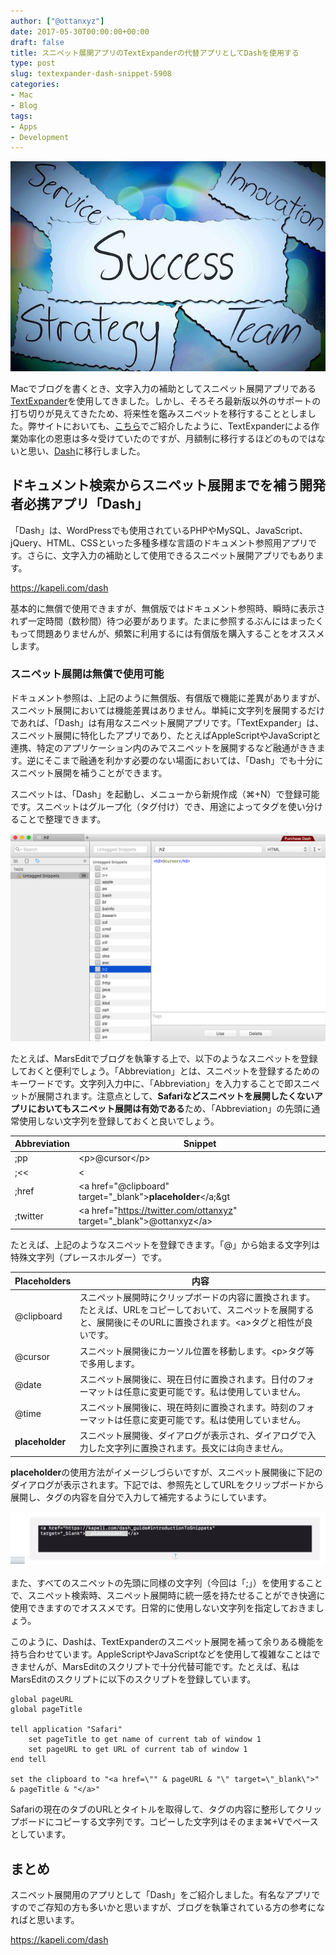 ```yaml
---
author: ["@ottanxyz"]
date: 2017-05-30T00:00:00+00:00
draft: false
title: スニペット展開アプリのTextExpanderの代替アプリとしてDashを使用する
type: post
slug: textexpander-dash-snippet-5908
categories:
- Mac
- Blog
tags:
- Apps
- Development
---
```


![](170530-592cff148d6b6.jpg)

Macでブログを書くとき、文字入力の補助としてスニペット展開アプリである[TextExpander](https://smilesoftware.com/textexpander)を使用してきました。しかし、そろそろ最新版以外のサポートの打ち切りが見えてきたため、将来性を鑑みスニペットを移行することとしました。弊サイトにおいても、[こちら](/posts/2014/12/textexpander-safari-googlechrome-730/)でご紹介したように、TextExpanderによる作業効率化の恩恵は多々受けていたのですが、月額制に移行するほどのものではないと思い、[Dash](https://kapeli.com/dash)に移行しました。

## ドキュメント検索からスニペット展開までを補う開発者必携アプリ「Dash」

「Dash」は、WordPressでも使用されているPHPやMySQL、JavaScript、jQuery、HTML、CSSといった多種多様な言語のドキュメント参照用アプリです。さらに、文字入力の補助として使用できるスニペット展開アプリでもあります。

<https://kapeli.com/dash>

基本的に無償で使用できますが、無償版ではドキュメント参照時、瞬時に表示されず一定時間（数秒間）待つ必要があります。たまに参照するぶんにはまったくもって問題ありませんが、頻繁に利用するには有償版を購入することをオススメします。

### スニペット展開は無償で使用可能

ドキュメント参照は、上記のように無償版、有償版で機能に差異がありますが、スニペット展開においては機能差異はありません。単純に文字列を展開するだけであれば、「Dash」は有用なスニペット展開アプリです。「TextExpander」は、スニペット展開に特化したアプリであり、たとえばAppleScriptやJavaScriptと連携、特定のアプリケーション内のみでスニペットを展開するなど融通がききます。逆にそこまで融通を利かす必要のない場面においては、「Dash」でも十分にスニペット展開を補うことができます。

スニペットは、「Dash」を起動し、メニューから新規作成（⌘+N）で登録可能です。スニペットはグループ化（タグ付け）でき、用途によってタグを使い分けることで整理できます。

![](170530-592d042d4c9d6.png)

たとえば、MarsEditでブログを執筆する上で、以下のようなスニペットを登録しておくと便利でしょう。「Abbreviation」とは、スニペットを登録するためのキーワードです。文字列入力中に、「Abbreviation」を入力することで即スニペットが展開されます。注意点として、**Safariなどスニペットを展開したくないアプリにおいてもスニペット展開は有効である**ため、「Abbreviation」の先頭に通常使用しない文字列を登録しておくと良いでしょう。

| Abbreviation | Snippet                                                                          |
| ------------ | -------------------------------------------------------------------------------- |
| ;pp          | &lt;p&gt;@cursor&lt;/p&gt;                                                       |
| ;<<          | &lt;                                                                             |
| ;href        | &lt;a href="@clipboard" target="_blank"&gt;__placeholder__&lt;/a;&gt             |
| ;twitter     | &lt;a href="https://twitter.com/ottanxyz" target="_blank"&gt;@ottanxyz&lt;/a&gt; |

たとえば、上記のようなスニペットを登録できます。「@」から始まる文字列は特殊文字列（プレースホルダー）です。

| Placeholders    | 内容                                                                                                                                                                          |
| --------------- | ----------------------------------------------------------------------------------------------------------------------------------------------------------------------------- |
| @clipboard      | スニペット展開時にクリップボードの内容に置換されます。たとえば、URLをコピーしておいて、スニペットを展開すると、展開後にそのURLに置換されます。&lt;a&gt;タグと相性が良いです。 |
| @cursor         | スニペット展開後にカーソル位置を移動します。&lt;p&gt;タグ等で多用します。                                                                                                     |
| @date           | スニペット展開後に、現在日付に置換されます。日付のフォーマットは任意に変更可能です。私は使用していません。                                                                    |
| @time           | スニペット展開後に、現在時刻に置換されます。時刻のフォーマットは任意に変更可能です。私は使用していません。                                                                    |
| __placeholder__ | スニペット展開後、ダイアログが表示され、ダイアログで入力した文字列に置換されます。長文には向きません。                                                                        |

**placeholder**の使用方法がイメージしづらいですが、スニペット展開後に下記のダイアログが表示されます。下記では、参照先としてURLをクリップボードから展開し、タグの内容を自分で入力して補完するようにしています。

![](170530-592d06d154534.png)

また、すべてのスニペットの先頭に同様の文字列（今回は「;」）を使用することで、スニペット検索時、スニペット展開時に統一感を持たせることができ快適に使用できますのでオススメです。日常的に使用しない文字列を指定しておきましょう。

このように、Dashは、TextExpanderのスニペット展開を補って余りある機能を持ち合わせています。AppleScriptやJavaScriptなどを使用して複雑なことはできませんが、MarsEditのスクリプトで十分代替可能です。たとえば、私はMarsEditのスクリプトに以下のスクリプトを登録しています。

```applescript
global pageURL
global pageTitle

tell application "Safari"
	set pageTitle to get name of current tab of window 1
	set pageURL to get URL of current tab of window 1
end tell

set the clipboard to "<a href=\"" & pageURL & "\" target=\"_blank\">" & pageTitle & "</a>"
```

Safariの現在のタブのURLとタイトルを取得して、<a>タグの内容に整形してクリップボードにコピーする文字列です。コピーした文字列はそのまま⌘+Vでペースとしています。

## まとめ

スニペット展開用のアプリとして「Dash」をご紹介しました。有名なアプリですのでご存知の方も多いかと思いますが、ブログを執筆されている方の参考になればと思います。

<https://kapeli.com/dash>

